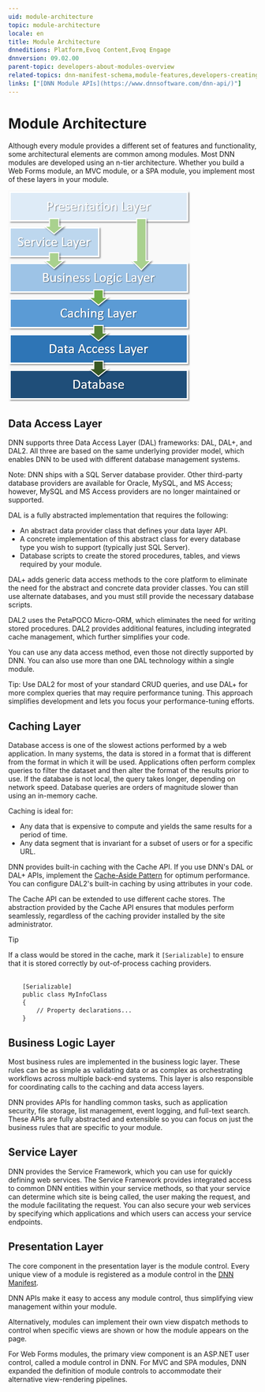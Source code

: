```yaml
---
uid: module-architecture
topic: module-architecture
locale: en
title: Module Architecture
dnneditions: Platform,Evoq Content,Evoq Engage
dnnversion: 09.02.00
parent-topic: developers-about-modules-overview
related-topics: dnn-manifest-schema,module-features,developers-creating-modules-overview,about-evs
links: ["[DNN Module APIs](https://www.dnnsoftware.com/dnn-api/)"]
---
```


# Module Architecture

Although every module provides a different set of features and functionality, some architectural elements are common among modules. Most DNN modules are developed using an n-tier architecture. Whether you build a Web Forms module, an MVC module, or a SPA module, you implement most of these layers in your module.



![Module architecture](/images/gra-module-architecture.png)



## Data Access Layer

DNN supports three Data Access Layer (DAL) frameworks: DAL, DAL+, and DAL2. All three are based on the same underlying provider model, which enables DNN to be used with different database management systems.

Note: DNN ships with a SQL Server database provider. Other third-party database providers are available for Oracle, MySQL, and MS Access; however, MySQL and MS Access providers are no longer maintained or supported.

DAL is a fully abstracted implementation that requires the following:

*   An abstract data provider class that defines your data layer API.
*   A concrete implementation of this abstract class for every database type you wish to support (typically just SQL Server).
*   Database scripts to create the stored procedures, tables, and views required by your module.

DAL+ adds generic data access methods to the core platform to eliminate the need for the abstract and concrete data provider classes. You can still use alternate databases, and you must still provide the necessary database scripts.

DAL2 uses the PetaPOCO Micro-ORM, which eliminates the need for writing stored procedures. DAL2 provides additional features, including integrated cache management, which further simplifies your code.

You can use any data access method, even those not directly supported by DNN. You can also use more than one DAL technology within a single module.

Tip: Use DAL2 for most of your standard CRUD queries, and use DAL+ for more complex queries that may require performance tuning. This approach simplifies development and lets you focus your performance-tuning efforts.

## Caching Layer

Database access is one of the slowest actions performed by a web application. In many systems, the data is stored in a format that is different from the format in which it will be used. Applications often perform complex queries to filter the dataset and then alter the format of the results prior to use. If the database is not local, the query takes longer, depending on network speed. Database queries are orders of magnitude slower than using an in-memory cache.

Caching is ideal for:

*   Any data that is expensive to compute and yields the same results for a period of time.
*   Any data segment that is invariant for a subset of users or for a specific URL.

DNN provides built-in caching with the Cache API. If you use DNN's DAL or DAL+ APIs, implement the [Cache-Aside Pattern](https://docs.microsoft.com/en-us/azure/architecture/patterns/cache-aside) for optimum performance. You can configure DAL2's built-in caching by using attributes in your code.

The Cache API can be extended to use different cache stores. The abstraction provided by the Cache API ensures that modules perform seamlessly, regardless of the caching provider installed by the site administrator.

> [!Tip]
> If a class would be stored in the cache, mark it `[Serializable]` to ensure that it is stored correctly by out-of-process caching providers.

```

    [Serializable]
    public class MyInfoClass
    {
        // Property declarations...
    }

```

## Business Logic Layer

Most business rules are implemented in the business logic layer. These rules can be as simple as validating data or as complex as orchestrating workflows across multiple back-end systems. This layer is also responsible for coordinating calls to the caching and data access layers.

DNN provides APIs for handling common tasks, such as application security, file storage, list management, event logging, and full-text search. These APIs are fully abstracted and extensible so you can focus on just the business rules that are specific to your module.

## Service Layer

DNN provides the Service Framework, which you can use for quickly defining web services. The Service Framework provides integrated access to common DNN entities within your service methods, so that your service can determine which site is being called, the user making the request, and the module facilitating the request. You can also secure your web services by specifying which applications and which users can access your service endpoints.

## Presentation Layer

The core component in the presentation layer is the module control. Every unique view of a module is registered as a module control in the [DNN Manifest](xref:dnn-manifest-schema).

DNN APIs make it easy to access any module control, thus simplifying view management within your module.

Alternatively, modules can implement their own view dispatch methods to control when specific views are shown or how the module appears on the page.

For Web Forms modules, the primary view component is an ASP.NET user control, called a module control in DNN. For MVC and SPA modules, DNN expanded the definition of module controls to accommodate their alternative view-rendering pipelines.
